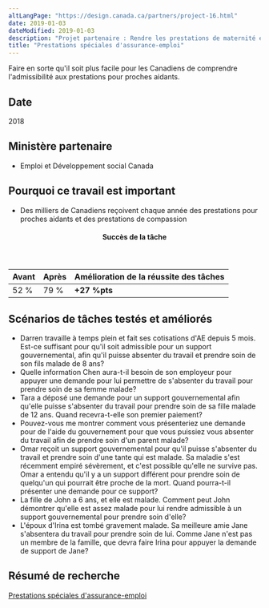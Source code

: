 ```yaml
---
altLangPage: "https://design.canada.ca/partners/project-16.html"
date: 2019-01-03
dateModified: 2019-01-03
description: "Projet partenaire : Rendre les prestations de maternité et les prestations parentales de l’assurance-emploi plus faciles à trouver et à comprendre pour les Canadiens et Canadiennes qui prévoient agrandir leur famille. Date : 2019"
title: "Prestations spéciales d'assurance-emploi"
---
```

<p>Faire en sorte qu'il soit plus facile pour les Canadiens de comprendre l'admissibilité aux prestations pour proches aidants.</p>
<h2>Date</h2>
<p>2018</p>
<h2>Ministère partenaire</h2>
<ul>
  <li>Emploi et Développement social Canada</li>
</ul>
<h2>Pourquoi ce travail est important</h2>
<ul>
  <li>Des milliers de Canadiens reçoivent chaque année des prestations pour proches aidants et des prestations de compassion</li>
</ul>
<div class="row mrgn-tp-lg mrgn-bttm-lg">
  <div class="col-md-8">
    <div class="panel panel-success">
      <header class="panel-heading">
        <h4 class="panel-title text-center">Succès de la tâche</h4>
      </header>
      <table class="table">
        <thead>
          <tr style="">
            <th scope="col" class="col-md-3">Avant</th>
            <th scope="col" class="col-md-3">Après</th>
            <th scope="col" class="col-md-6">Amélioration de la réussite des tâches</th>
          </tr>
        </thead>
        <tbody>
          <tr>
            <td class="table-smnum">52&nbsp;%</td>
            <td class="table-smnum">79&nbsp;%</td>
            <td class="table-smnum"><span class="text-success"><strong>+27&nbsp;%pts</strong></span></td>
          </tr>
        </tbody>
      </table>
    </div>
  </div>
</div>
<h2>Scénarios de tâches testés et améliorés</h2>
<ul class="lst-spcd">
  <li>Darren travaille à temps plein et fait ses cotisations d'AE depuis 5 mois. Est-ce suffisant pour qu'il soit admissible pour un support gouvernemental, afin qu'il puisse absenter du travail et prendre soin de son fils malade de 8 ans?</li>
  <li>Quelle information Chen aura-t-il besoin de son employeur pour appuyer une demande pour lui permettre de s'absenter du travail pour prendre soin de sa femme malade?</li>
  <li>Tara a déposé une demande pour un support gouvernemental afin qu'elle puisse s'absenter du travail pour prendre soin de sa fille malade de 12 ans. Quand recevra-t-elle son premier paiement?</li>
  <li>Pouvez-vous me montrer comment vous présenteriez une demande pour de l'aide du gouvernement pour que vous puissiez vous absenter du travail afin de prendre soin d'un parent malade?</li>
  <li>Omar reçoit un support gouvernemental pour qu'il puisse s'absenter du travail et prendre soin d'une tante qui est malade. Sa maladie s'est récemment empiré sévèrement, et c'est possible qu'elle ne survive pas. Omar a entendu qu'il y a un support différent pour prendre soin de quelqu'un qui pourrait être proche de la mort. Quand pourra-t-il présenter une demande pour ce support?</li>
  <li>La fille de John a 6 ans, et elle est malade. Comment peut John démontrer qu'elle est assez malade pour lui rendre admissible à un support gouvernemental pour prendre soin d'elle?</li>
  <li>L'époux d'Irina est tombé gravement malade. Sa meilleure amie Jane s'absentera du travail pour prendre soin de lui. Comme Jane n'est pas un membre de la famille, que devra faire Irina pour appuyer la demande de support de Jane?</li>
</ul>
<h2>Résumé de recherche</h2>
<p><a href="https://conception.canada.ca/resumes-recherche/prochesaidants-resume-recherche.html">Prestations spéciales d'assurance-emploi</a></p>
